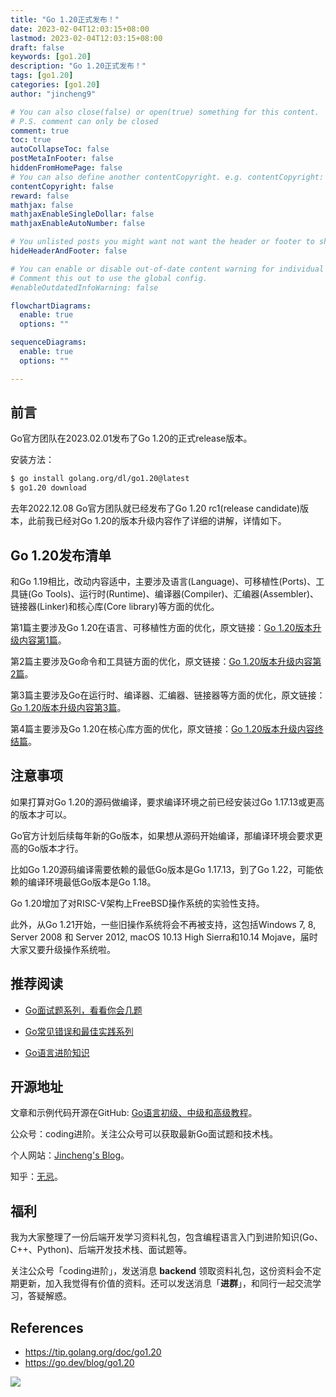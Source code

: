 ```yaml
---
title: "Go 1.20正式发布！"
date: 2023-02-04T12:03:15+08:00
lastmod: 2023-02-04T12:03:15+08:00
draft: false
keywords: [go1.20]
description: "Go 1.20正式发布！"
tags: [go1.20]
categories: [go1.20]
author: "jincheng9"

# You can also close(false) or open(true) something for this content.
# P.S. comment can only be closed
comment: true
toc: true
autoCollapseToc: false
postMetaInFooter: false
hiddenFromHomePage: false
# You can also define another contentCopyright. e.g. contentCopyright: "This is another copyright."
contentCopyright: false
reward: false
mathjax: false
mathjaxEnableSingleDollar: false
mathjaxEnableAutoNumber: false

# You unlisted posts you might want not want the header or footer to show
hideHeaderAndFooter: false

# You can enable or disable out-of-date content warning for individual post.
# Comment this out to use the global config.
#enableOutdatedInfoWarning: false

flowchartDiagrams:
  enable: true
  options: ""

sequenceDiagrams: 
  enable: true
  options: ""

---
```


## 前言

Go官方团队在2023.02.01发布了Go 1.20的正式release版本。

安装方法：

```bash
$ go install golang.org/dl/go1.20@latest
$ go1.20 download
```

去年2022.12.08 Go官方团队就已经发布了Go 1.20 rc1(release candidate)版本，此前我已经对Go 1.20的版本升级内容作了详细的讲解，详情如下。

## Go 1.20发布清单

和Go 1.19相比，改动内容适中，主要涉及语言(Language)、可移植性(Ports)、工具链(Go Tools)、运行时(Runtime)、编译器(Compiler)、汇编器(Assembler)、链接器(Linker)和核心库(Core library)等方面的优化。

第1篇主要涉及Go 1.20在语言、可移植性方面的优化，原文链接：[Go 1.20版本升级内容第1篇](https://mp.weixin.qq.com/s?__biz=Mzg2MTcwNjc1Mg==&mid=2247484629&idx=1&sn=60a01d3cc85ef2462156f0565c30738d&chksm=ce124bbaf965c2ac351cd9c602e8b67d5119b2a89a7f2de0289bdeb7608ae589c329eb8f7275&token=1619842941&lang=zh_CN#rd)。

第2篇主要涉及Go命令和工具链方面的优化，原文链接：[Go 1.20版本升级内容第2篇](https://mp.weixin.qq.com/s?__biz=Mzg2MTcwNjc1Mg==&mid=2247484638&idx=1&sn=459a22d4a9bf5d9715e70d3c25b05b93&chksm=ce124bb1f965c2a76bacc1135799ab268be66a861e99391b354a9f2dfd8c22a60853cc1d689d&token=1342188569&lang=zh_CN#rd)。

第3篇主要涉及Go在运行时、编译器、汇编器、链接器等方面的优化，原文链接：[Go 1.20版本升级内容第3篇](https://mp.weixin.qq.com/s?__biz=Mzg2MTcwNjc1Mg==&mid=2247484644&idx=1&sn=3c1c4d852b220595ef633f30084f3a11&chksm=ce124b8bf965c29d38c8f17702003c3531b58be15470f7b5c13f67784806a532850b79f464cc&token=1794942092&lang=zh_CN#rd)。

第4篇主要涉及Go 1.20在核心库方面的优化，原文链接：[Go 1.20版本升级内容终结篇](https://mp.weixin.qq.com/s?__biz=Mzg2MTcwNjc1Mg==&mid=2247484653&idx=1&sn=b776c4213a7bbf03400a1abe8ccca43e&chksm=ce124b82f965c29468536acda4334a8b14ede16840c2593e8a29f9b984ce2a1bd9fb026bc317&token=1226295991&lang=zh_CN#rd)。

## 注意事项

如果打算对Go 1.20的源码做编译，要求编译环境之前已经安装过Go 1.17.13或更高的版本才可以。

Go官方计划后续每年新的Go版本，如果想从源码开始编译，那编译环境会要求更高的Go版本才行。

比如Go 1.20源码编译需要依赖的最低Go版本是Go 1.17.13，到了Go 1.22，可能依赖的编译环境最低Go版本是Go 1.18。

Go 1.20增加了对RISC-V架构上FreeBSD操作系统的实验性支持。

此外，从Go 1.21开始，一些旧操作系统将会不再被支持，这包括Windows 7, 8, Server 2008 和 Server 2012, macOS 10.13 High Sierra和10.14 Mojave，届时大家又要升级操作系统啦。

## 推荐阅读

* [Go面试题系列，看看你会几题](https://mp.weixin.qq.com/mp/appmsgalbum?__biz=Mzg2MTcwNjc1Mg==&action=getalbum&album_id=2199553588283179010#wechat_redirect)

* [Go常见错误和最佳实践系列](https://mp.weixin.qq.com/mp/appmsgalbum?__biz=Mzg2MTcwNjc1Mg==&action=getalbum&album_id=2549657749539028992#wechat_redirect)

* [Go语言进阶知识](https://mp.weixin.qq.com/mp/appmsgalbum?__biz=Mzg2MTcwNjc1Mg==&action=getalbum&album_id=2549661543605764097#wechat_redirect)

## 开源地址

文章和示例代码开源在GitHub: [Go语言初级、中级和高级教程](https://github.com/jincheng9/go-tutorial)。

公众号：coding进阶。关注公众号可以获取最新Go面试题和技术栈。

个人网站：[Jincheng's Blog](https://jincheng9.github.io/)。

知乎：[无忌](https://www.zhihu.com/people/thucuhkwuji)。



## 福利

我为大家整理了一份后端开发学习资料礼包，包含编程语言入门到进阶知识(Go、C++、Python)、后端开发技术栈、面试题等。

关注公众号「coding进阶」，发送消息 **backend** 领取资料礼包，这份资料会不定期更新，加入我觉得有价值的资料。还可以发送消息「**进群**」，和同行一起交流学习，答疑解惑。



## References

* https://tip.golang.org/doc/go1.20
* https://go.dev/blog/go1.20

![](/img/wechat.png)

